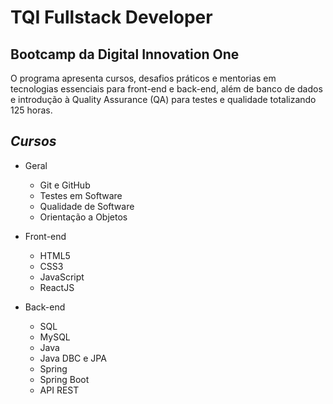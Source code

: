 # TQI Fullstack Developer

## Bootcamp da Digital Innovation One

O programa apresenta cursos, desafios práticos e mentorias em tecnologias essenciais para front-end e back-end, além de banco de dados e introdução à Quality Assurance (QA) para testes e qualidade totalizando 125 horas.


## ***Cursos***

* Geral
    - Git e GitHub
    - Testes em Software
    - Qualidade de Software
    - Orientação a Objetos

* Front-end
    - HTML5
    - CSS3
    - JavaScript
    - ReactJS

* Back-end
    - SQL
    - MySQL
    - Java
    - Java DBC e JPA
    - Spring 
    - Spring Boot
    - API REST